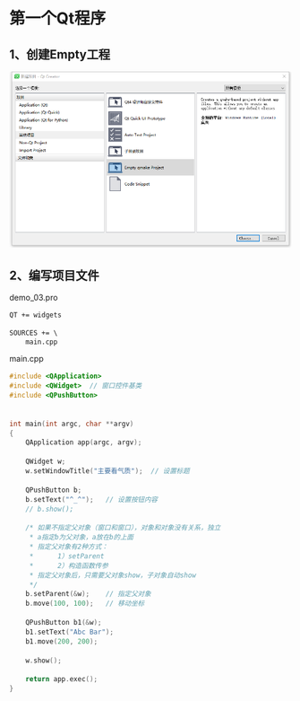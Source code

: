 # 第一个Qt程序

## 1、创建Empty工程

![image-20210720092619231](.img/image-20210720092619231.png)

## 2、编写项目文件

demo_03.pro

```properties
QT += widgets

SOURCES += \
    main.cpp
```

main.cpp

```c++
#include <QApplication>
#include <QWidget>  // 窗口控件基类
#include <QPushButton>


int main(int argc, char **argv)
{
    QApplication app(argc, argv);

    QWidget w;
    w.setWindowTitle("主要看气质");  // 设置标题

    QPushButton b;
    b.setText("^_^");   // 设置按钮内容
    // b.show();

    /* 如果不指定父对象（窗口和窗口），对象和对象没有关系，独立
     * a指定b为父对象，a放在b的上面
     * 指定父对象有2种方式：
     *      1）setParent
     *      2）构造函数传参
     * 指定父对象后，只需要父对象show，子对象自动show
     */
    b.setParent(&w);    // 指定父对象
    b.move(100, 100);   // 移动坐标

    QPushButton b1(&w);
    b1.setText("Abc Bar");
    b1.move(200, 200);

    w.show();

    return app.exec();
}
```

